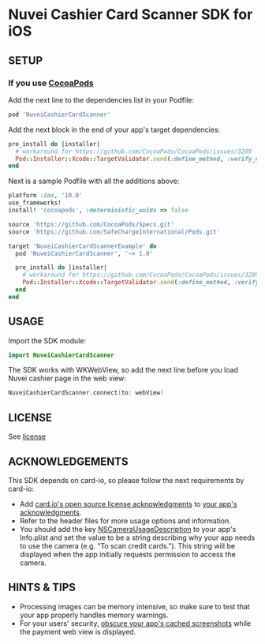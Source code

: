 # Nuvei Cashier Card Scanner SDK for iOS

## SETUP
### If you use [CocoaPods](https://cocoapods.org/)

Add the next line to the dependencies list in your Podfile:
```ruby
pod 'NuveiCashierCardScanner'
```

Add the next block in the end of your app's target dependencies: 
```ruby
pre_install do |installer|
  # workaround for https://github.com/CocoaPods/CocoaPods/issues/3289
  Pod::Installer::Xcode::TargetValidator.send(:define_method, :verify_no_static_framework_transitive_dependencies) {}
end
```

Next is a sample Podfile with all the additions above:
```ruby
platform :ios, '10.0'
use_frameworks!
install! 'cocoapods', :deterministic_uuids => false

source 'https://github.com/CocoaPods/Specs.git'
source 'https://github.com/SafeChargeInternational/Pods.git'

target 'NuveiCashierCardScannerExample' do
  pod 'NuveiCashierCardScanner', '~> 1.0'

  pre_install do |installer|
    # workaround for https://github.com/CocoaPods/CocoaPods/issues/3289
    Pod::Installer::Xcode::TargetValidator.send(:define_method, :verify_no_static_framework_transitive_dependencies) {}
  end
end

```

## USAGE
Import the SDK module:
```swift
import NuveiCashierCardScanner
```

The SDK works with WKWebView, so add the next line before you load Nuvei cashier page in the web view:
```swift
NuveiCashierCardScanner.connect(to: webView)
```

## LICENSE
See [license](https://cocoapods.org/)

## ACKNOWLEDGEMENTS
This SDK depends on card-io, so please follow the next requirements by card-io:
* Add [card.io's open source license acknowledgments](https://github.com/card-io/card.io-iOS-SDK/blob/master/acknowledgments.md) to [your app's acknowledgments](https://stackoverflow.com/questions/3966116/where-to-put-open-source-credit-information-for-an-iphone-app).
* Refer to the header files for more usage options and information.
* You should add the key [NSCameraUsageDescription](https://developer.apple.com/library/prerelease/content/documentation/General/Reference/InfoPlistKeyReference/Articles/CocoaKeys.html#//apple_ref/doc/uid/TP40009251-SW24) to your app's Info.plist and set the value to be a string describing why your app needs to use the camera (e.g. "To scan credit cards."). This string will be displayed when the app initially requests permission to access the camera.

## HINTS & TIPS
* Processing images can be memory intensive, so make sure to test that your app properly handles memory warnings.
* For your users' security, [obscure your app's cached screenshots](https://viaforensics.com/resources/reports/best-practices-ios-android-secure-mobile-development/ios-avoid-cached-application-snapshots/) while the payment web view is displayed.
